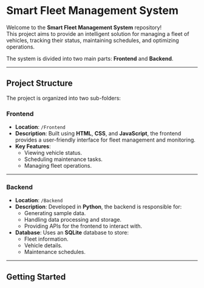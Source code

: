 # Smart Fleet Management System

Welcome to the **Smart Fleet Management System** repository!  
This project aims to provide an intelligent solution for managing a fleet of vehicles, tracking their status, maintaining schedules, and optimizing operations.

The system is divided into two main parts: **Frontend** and **Backend**.

---

## Project Structure

The project is organized into two sub-folders:

### **Frontend**
- **Location**: `/Frontend`
- **Description**: Built using **HTML**, **CSS**, and **JavaScript**, the frontend provides a user-friendly interface for fleet management and monitoring. 
- **Key Features**:
  - Viewing vehicle status.
  - Scheduling maintenance tasks.
  - Managing fleet operations.

---

### **Backend**
- **Location**: `/Backend`
- **Description**: Developed in **Python**, the backend is responsible for:
  - Generating sample data.
  - Handling data processing and storage.
  - Providing APIs for the frontend to interact with.
- **Database**: Uses an **SQLite** database to store:
  - Fleet information.
  - Vehicle details.
  - Maintenance schedules.

---

## Getting Started


